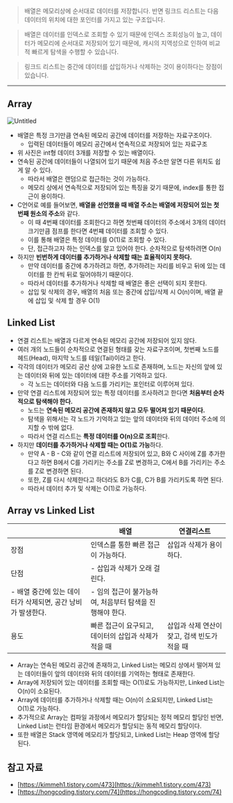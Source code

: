 > 배열은 메모리상에 순서대로 데이터를 저장합니다. 반면 링크드 리스트는 다음 데이터의 위치에 대한 포인터를 가지고 있는 구조입니다.
> 

> 배열은 데이터를 인덱스로 조회할 수 있기 때문에 인덱스 조회성능이 높고, 데이터가 메모리에 순서대로 저장되어 있기 때문에, 캐시의 지역성으로 인하여 비교적 빠르게 탐색을 수행할 수 있습니다.
> 

> 링크드 리스트는 중간에 데이터를 삽입하거나 삭제하는 것이 용이하다는 장점이 있습니다.
> 

---

## Array

![Untitled](https://s3-us-west-2.amazonaws.com/secure.notion-static.com/35948b58-1e96-4958-b409-4141b08ecdd7/Untitled.png)

- 배열은 특정 크기만큼 연속된 메모리 공간에 데이터를 저장하는 자료구조이다.
    - 입력된 데이터들이 메모리 공간에서 연속적으로 저장되어 있는 자료구조
- 위 사진은 int형 데이터 3개를 저장할 수 있는 배열이다.
- 연속된 공간에 데이터들이 나열되어 있기 때문에 처음 주소만 알면 다른 위치도 쉽게 알 수 있다.
    - 따라서 배열은 랜덤으로 접근하는 것이 가능하다.
    - 메모리 상에서 연속적으로 저장되어 있는 특징을 갖기 때문에, index를 통한 접근이 용이하다.
- C언어로 예를 들어보면, **배열을 선언했을 때 배열 주소는 배열에 저장되어 있는 첫 번째 원소의 주소**와 같다.
    - 이 때 4번째 데이터를 조회한다고 하면 첫번째 데이터의 주소에서 3개의 데이터 크기만큼 점프를 한다면 4번쨰 데이터를 조회할 수 있다.
    - 이를 통해 배열은 특정 데이터를 O(1)로 조회할 수 있다.
    - 단, 접근하고자 하는 인덱스를 알고 있어야 한다. 순차적으로 탐색하려면 O(n)
- 하지만 **빈번하게 데이터를 추가하거나 삭제할 때는 효율적이지 못하다.**
    - 만약 데이터를 중간에 추가하려고 하면, 추가하려는 자리를 비우고 뒤에 있는 데이터를 한 칸씩 뒤로 밀어야하기 때문이다.
    - 따라서 데이터를 추가하거나 삭제할 때 배열은 좋은 선택이 되지 못한다.
    - 삽입 및 삭제의 경우, 배열의 처음 또는 중간에 삽입/삭제 시 O(n)이며, 배열 끝에 삽입 및 삭제 할 경우 O(1)

## Linked List

- 연결 리스트는 배열과 다르게 연속된 메모리 공간에 저장되어 있지 않다.
- 여러 개의 노드들이 순차적으로 연결된 형태를 갖는 자료구조이며, 첫번째 노드를 헤드(Head), 마지막 노드를 테일(Tail)이라고 한다.
- 각각의 데이터가 메모리 공산 상에 고유한 노드로 존재하며, 노드는 자신의 앞에 있는 데이터와 뒤에 있는 데이터에 대한 주소를 기억하고 있다.
    - 각 노드는 데이터와 다음 노드를 가리키는 포인터로 이루어져 있다.
- 만약 연결 리스트에 저장되어 있는 특정 데이터를 조사하려고 한다면 **처음부터 순차적으로 탐색해야 한다.**
    - 노드는 **연속된 메모리 공간에 존재하지 않고 모두 떨어져 있기 때문이다.**
    - 탐색을 위해서는 각 노드가 기억하고 있는 앞의 데이터와 뒤의 데이터 주소에 의지할 수 밖에 없다.
    - 따라서 연결 리스트는 **특정 데이터를 O(n)으로 조회**한다.
- 하지만 **데이터를 추가하거나 삭제할 때는 O(1)로 가능**하다.
    - 만약 A - B - C와 같이 연결 리스트에 저장되어 있고, B와 C 사이에 Z를 추가한다고 하면 B에서 C를 가리키는 주소를 Z로 변경하고, C에서 B를 가리키는 주소를 Z로 변경하면 된다.
    - 또한, Z를 다시 삭제한다고 하더라도 B가 C를, C가 B를 가리키도록 하면 된다.
    - 따라서 데이터 추가 및 삭제는 O(1)로 가능하다.

## Array vs Linked List

|  | 배열 | 연결리스트 |
| --- | --- | --- |
| 장점 | 인덱스를 통한 빠른 접근이 가능하다. | 삽입과 삭제가 용이하다. |
| 단점 | - 삽입과 삭제가 오래 걸린다.
- 배열 중간에 있는 데이터가 삭제되면, 공간 낭비가 발생한다. | - 임의 접근이 불가능하여, 처음부터 탐색을 진행해야 한다. |
| 용도 | 빠른 접근이 요구되고, 데이터의 삽입과 삭제가 적을 때 | 삽입과 삭제 연산이 잦고, 검색 빈도가 적을 때 |
- Array는 연속된 메모리 공간에 존재하고, Linked List는 메모리 상에서 떨어져 있는 데이터들이 앞의 데이터와 뒤의 데이터를 기억하는 형태로 존재한다.
- Array에 저장되어 있는 데이터를 조회할 때는 O(1)로도 가능하지만, Linked List는 O(n)이 소요된다.
- Array에 데이터를 추가하거나 삭제할 때는 O(n)이 소요되지만, Linked List는 O(1)로 가능하다.
- 추가적으로 Array는 컴파일 과정에서 메모리가 할당되는 정적 메모리 할당인 반면, Linked List는 런타임 환경에서 메모리가 할당되는 동적 메모리 할당이다.
- 또한 배열은 Stack 영역에 메모리가 할당되고, Linked List는 Heap 영역에 할당 된다.

## 참고 자료

- [https://kimmeh1.tistory.com/473](https://kimmeh1.tistory.com/473)
- [https://hongcoding.tistory.com/74](https://hongcoding.tistory.com/74)